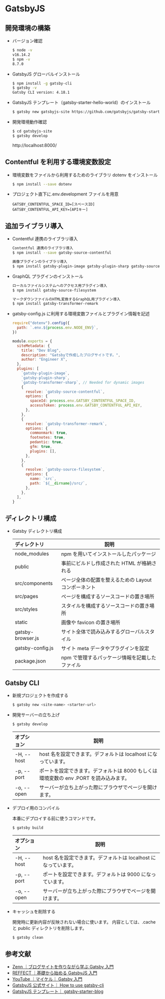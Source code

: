 # GatsbyJS

## 開発環境の構築

- バージョン確認

  ```sh
  $ node -v
  v16.14.2
  $ npm -v
  8.7.0
  ```

- GatsbyJS グローバルインストール

  ```sh
  $ npm install -g gatsby-cli
  $ gatsby -v
  Gatsby CLI version: 4.18.1
  ```

- GatsbyJS テンプレート（gatsby-starter-hello-world）のインストール

  ```sh
  $ gatsby new gatsbyjs-site https://github.com/gatsbyjs/gatsby-starter-hello-world
  ```

- 開発環境動作確認

  ```sh
  $ cd gatsbyjs-site
  $ gatsby develop
  ```

  http://localhost:8000/

## Contentful を利用する環境変数設定

- 環境変数をファイルから利用するためのライブラリ dotenv をインストール

  ```sh
  $ npm install --save dotenv
  ```

- プロジェクト直下に.env.development ファイルを用意

  ```sh:.env.development
  GATSBY_CONTENTFUL_SPACE_ID=[スペースID]
  GATSBY_CONTENTFUL_API_KEY=[APIキー]
  ```

## 追加ライブラリ導入

- Contentful 連携のライブラリ導入

  ```sh
  Contentful 連携のライブラリ導入
  $ npm install --save gatsby-source-contentful
  ```

  ```sh
  画像プラグインのライブラリ導入
  $ npm install gatsby-plugin-image gatsby-plugin-sharp gatsby-source-filesystem gatsby-transformer-sharp
  ```

- GraphQL プラグインのインストール

  ```sh
  ローカルファイルシステムへのアクセス用プラグイン導入
  $ npm install gatsby-source-filesystem
  ```

  ```sh
  マークダウンファイルのHTML変換するGraphQL用プラグイン導入
  $ npm install gatsby-transformer-remark
  ```

- gatsby-config.js に利用する環境変数ファイルとプラグイン情報を記述

  ```js:gatsby-config.js
  require("dotenv").config({
    path: `.env.${process.env.NODE_ENV}`,
  })

  module.exports = {
    siteMetadata: {
      title: "Dev Blog",
      description: "Gatsbyで作成したブログサイトです。",
      author: "Engineer X",
    },
    plugins: [
      `gatsby-plugin-image`,
      `gatsby-plugin-sharp`,
      `gatsby-transformer-sharp`, // Needed for dynamic images
      {
        resolve: `gatsby-source-contentful`,
        options: {
          spaceId: process.env.GATSBY_CONTENTFUL_SPACE_ID,
          accessToken: process.env.GATSBY_CONTENTFUL_API_KEY,
        },
      },
      {
        resolve: `gatsby-transformer-remark`,
        options: {
          commonmark: true,
          footnotes: true,
          pedantic: true,
          gfm: true,
          plugins: [],
        },
      },
      {
        resolve: `gatsby-source-filesystem`,
        options: {
          name: `src`,
          path: `${__dirname}/src/`,
        },
      },
    ],
  }
  ```

## ディレクトリ構成

- Gatsby ディレクトリ構成

  | ディレクトリ      | 説明                                                 |
  | :---------------- | ---------------------------------------------------- |
  | node_modules      | npm を用いてインストールしたパッケージ               |
  | public            | 事前にビルドし作成された HTML が格納される           |
  | src/components    | ページ全体の配置を整えるための Layout コンポーネント |
  | src/pages         | ページを構成するソースコードの置き場所               |
  | src/styles        | スタイルを構成するソースコードの置き場所             |
  | static            | 画像や favicon の置き場所                            |
  | gatsby-browser.js | サイト全体で読み込みするグローバルスタイル           |
  | gatsby-config.js  | サイト meta データやプラグインを設定                 |
  | package.json      | npm で管理するパッケージ情報を記載したファイル       |

## Gatsby CLI

- 新規プロジェクトを作成する

  ```sh
  $ gatsby new <site-name> <starter-url>
  ```

- 開発サーバーの立ち上げ

  ```sh
  $ gatsby develop
  ```

  | オプション | 説明                                                                                   |
  | :--------- | -------------------------------------------------------------------------------------- |
  | -H, --host | host 名を設定できます。デフォルトは localhost になっています。                         |
  | -p, --port | ポートを設定できます。デフォルトは 8000 もしくは 環境変数の env .PORT を読み込みます。 |
  | -o, --open | サーバーが立ち上がった際にブラウザでページを開けます。                                 |

- デプロイ用のコンパイル

  本番にデプロイする前に使うコマンドです。

  ```sh
  $ gatsby build
  ```

  | オプション | 説明                                                           |
  | :--------- | -------------------------------------------------------------- |
  | -H, --host | host 名を設定できます。デフォルトは localhost になっています。 |
  | -p, --port | ポートを設定できます。デフォルトは 9000 になっています。       |
  | -o, --open | サーバーが立ち上がった際にブラウザでページを開けます。         |

- キャッシュを削除する

  開発時に更新内容が反映されない場合に使います。
  内容としては、.cache と public ディレクトリを削除します。

  ```sh
  $ gatsby clean
  ```

## 参考文献

- [Zenn ｜ブログサイトを作りながら学ぶ Gatsby 入門](https://zenn.dev/tomokiya/books/4b13342f6d878b93e06c)
- [REFFECT ｜基礎から始める GatsbyJS 入門](https://reffect.co.jp/react/gatsby-basic-tutorial-for-beginners#Blog_Starter)
- [YouTube ｜マイケル｜ Gatsby 入門](https://bit.ly/3PytG4m)
- [GatsbyJS 公式サイト｜ How to use gatsby-cli](https://www.gatsbyjs.com/docs/reference/gatsby-cli/)
- [GatsbyJS テンプレート｜ gatsby-starter-blog](https://www.gatsbyjs.com/starters/gatsbyjs/gatsby-starter-blog)
